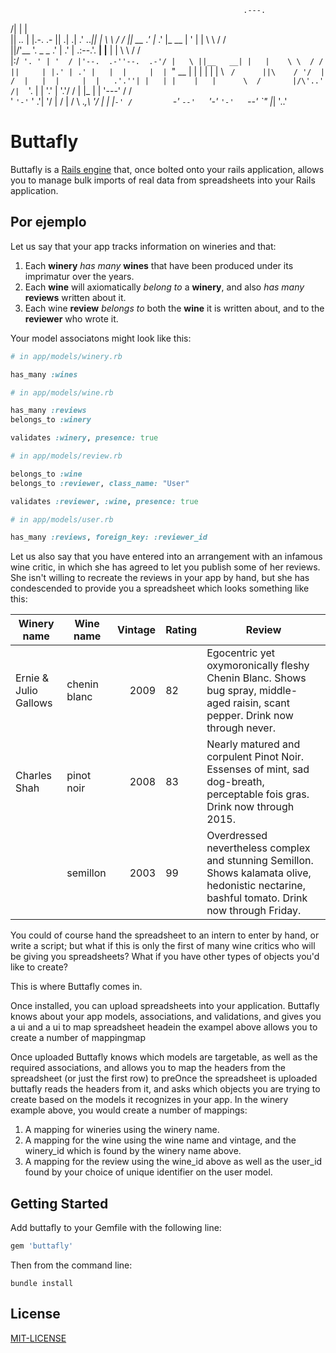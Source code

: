                                                                              
                                                        .---.                
/|                                                      |   |                
||                                                 _.._ |   |.-.          .- 
||                      .|       .|              .' .._||   | \ \        / / 
||  __                .' |_    .' |_     __      | '    |   |  \ \      / /  
||/'__ '.   _    _  .'     | .'     | .:--.'.  __| |__  |   |   \ \    / /   
|:/`  '. ' | '  / |'--.  .-''--.  .-'/ |   \ ||__   __| |   |    \ \  / /    
||     | |.' | .' |   |  |     |  |  `" __ | |   | |    |   |     \ `  /     
||\    / '/  | /  |   |  |     |  |   .'.''| |   | |    |   |      \  /      
|/\'..' /|   `'.  |   |  '.'   |  '.'/ /   | |_  | |    '---'      / /       
'  `'-'` '   .'|  '/  |   /    |   / \ \._,\ '/  | |           |`-' /        
          `-'  `--'   `'-'     `'-'   `--'  `"   |_|            '..'         

# Buttafly

Buttafly is a [Rails engine](http://guides.rubyonrails.org/engines.html) that, once bolted onto your rails application, allows you to manage bulk imports of real data from spreadsheets into your Rails application. 

## Por ejemplo

Let us say that your app tracks information on wineries and that: 

1. Each __winery__ *has many* __wines__ that have been produced under its imprimatur over the years.
2. Each __wine__ will axiomatically *belong to* a __winery__, and also *has many* __reviews__ written about it.
3. Each wine __review__ *belongs to* both the __wine__ it is written about, and to the __reviewer__ who wrote it. 

Your model associatons might look like this:

```ruby
# in app/models/winery.rb

has_many :wines
```
```ruby
# in app/models/wine.rb

has_many :reviews
belongs_to :winery

validates :winery, presence: true
```
```ruby
# in app/models/review.rb

belongs_to :wine
belongs_to :reviewer, class_name: "User"

validates :reviewer, :wine, presence: true
```
```ruby
# in app/models/user.rb

has_many :reviews, foreign_key: :reviewer_id
```

Let us also say that you have entered into an arrangement with an infamous wine critic, in which she has agreed to let you publish some of her reviews. She isn't willing to recreate the reviews in your app by hand, but she has condescended to provide you a spreadsheet which looks something like this:

| Winery name           | Wine name     | Vintage | Rating  | Review  |
| --------------        |---------------|--------:|-------- |---------| 
| Ernie & Julio Gallows | chenin blanc  | 2009    | 82      | Egocentric yet oxymoronically fleshy Chenin Blanc. Shows bug spray, middle-aged raisin, scant pepper. Drink now through never. |
| Charles Shah          | pinot noir    | 2008    | 83      | Nearly matured and corpulent Pinot Noir. Essenses of mint, sad dog-breath, perceptable fois gras. Drink now through 2015. |
|                | semillon      | 2003    | 99      | Overdressed nevertheless complex and stunning Semillon. Shows kalamata olive, hedonistic nectarine, bashful tomato. Drink now through Friday. |

You could of course hand the spreadsheet to an intern to enter by hand, or write a script; but what if this is only the first of many wine critics who will be giving you spreadsheets? What if you have other types of objects you'd like to create? 

This is where Buttafly comes in.

Once installed, you can upload spreadsheets into your application. Buttafly knows about your app models, associations, and validations, and gives you a ui and a ui to map spreadsheet headein the exampel above allows you to create a number of mappingmap

Once uploaded Buttafly knows which models are targetable, as well as the required associations, and allows you to map the headers from the spreadsheet (or just the first row) to preOnce the spreadsheet is uploaded buttafly reads the headers from it, and asks which objects you are trying to create based on the models it recognizes in your app. In the winery example above, you would create a number of mappings:

1. A mapping for wineries using the winery name.
2. A mapping for the wine using the wine name and vintage, and the winery_id which is found by the winery name above.
3. A mapping for the review using the wine_id above as well as the user_id found by your choice of unique identifier on the user model.  

## Getting Started

Add buttafly to your Gemfile with the following line:

```ruby
gem 'buttafly'
```

Then from the command line:

```console
bundle install
```


## License

[MIT-LICENSE](http://en.wikipedia.org/wiki/MIT_License)